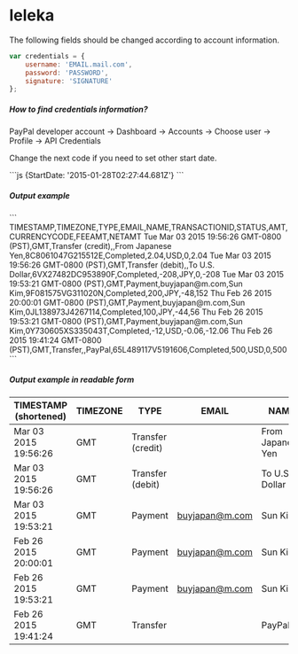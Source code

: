 # leleka
<p>The following fields should be changed according to account information.</p>

```js
var credentials = {
    username: 'EMAIL.mail.com',
    password: 'PASSWORD',
    signature: 'SIGNATURE'
};
```
<h5>How to find credentials information?</h5>
<p>PayPal developer account -> Dashboard -> Accounts -> Choose user -> Profile -> API Credentials</p>

<p>Change the next code if you need to set other start date.</p>
```js
{StartDate: '2015-01-28T02:27:44.681Z'}
```

<h5>Output example</h5>
```
TIMESTAMP,TIMEZONE,TYPE,EMAIL,NAME,TRANSACTIONID,STATUS,AMT,CURRENCYCODE,FEEAMT,NETAMT
Tue Mar 03 2015 19:56:26 GMT-0800 (PST),GMT,Transfer (credit),,From Japanese Yen,8C8061047G215512E,Completed,2.04,USD,0,2.04
Tue Mar 03 2015 19:56:26 GMT-0800 (PST),GMT,Transfer (debit),,To U.S. Dollar,6VX27482DC953890F,Completed,-208,JPY,0,-208
Tue Mar 03 2015 19:53:21 GMT-0800 (PST),GMT,Payment,buyjapan@m.com,Sun Kim,9F081575VG311020N,Completed,200,JPY,-48,152
Thu Feb 26 2015 20:00:01 GMT-0800 (PST),GMT,Payment,buyjapan@m.com,Sun Kim,0JL138973J4267114,Completed,100,JPY,-44,56
Thu Feb 26 2015 19:53:21 GMT-0800 (PST),GMT,Payment,buyjapan@m.com,Sun Kim,0Y730605XS335043T,Completed,-12,USD,-0.06,-12.06
Thu Feb 26 2015 19:41:24 GMT-0800 (PST),GMT,Transfer,,PayPal,65L489117V5191606,Completed,500,USD,0,500
```

<h5>Output example in readable form</h5>

TIMESTAMP (shortened) | TIMEZONE | TYPE | EMAIL | NAME | TRANSACTIONID | STATUS | AMT | CURRENCYCODE | FEEAMT | NETAMT
--------------------- | -------- | ---- | ----- | ---- | ------------- | ------ | --- | ------------ | ------ | ------
Mar 03 2015 19:56:26|GMT|Transfer (credit)||From Japanese Yen|8C8061047G215512E|Completed|2.04|USD|0|2.04
Mar 03 2015 19:56:26|GMT|Transfer (debit)||To U.S. Dollar|6VX27482DC953890F|Completed|-208|JPY|0|-208
Mar 03 2015 19:53:21|GMT|Payment|buyjapan@m.com|Sun Kim|9F081575VG311020N|Completed|200|JPY|-48|152
Feb 26 2015 20:00:01|GMT|Payment|buyjapan@m.com|Sun Kim|0JL138973J4267114|Completed|100|JPY|-44|56
Feb 26 2015 19:53:21|GMT|Payment|buyjapan@m.com|Sun Kim|0Y730605XS335043T|Completed|-12|USD|-0.06|-12.06
Feb 26 2015 19:41:24|GMT|Transfer||PayPal|65L489117V5191606|Completed|500|USD|0|500
